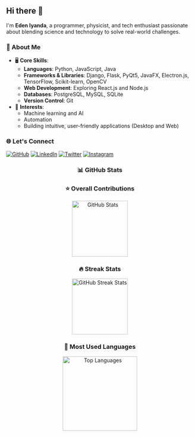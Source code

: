 ## Hi there 👋

I'm **Eden Iyanda**, a programmer, physicist, and tech enthusiast passionate about blending science and technology to solve real-world challenges.

### 🚀 About Me
- 🖥️ **Core Skills**:
  - **Languages**: Python, JavaScript, Java
  - **Frameworks & Libraries**: Django, Flask, PyQt5, JavaFX, Electron.js, TensorFlow, Scikit-learn, OpenCV
  - **Web Development**: Exploring React.js and Node.js
  - **Databases**: PostgreSQL, MySQL, SQLite
  - **Version Control**: Git
- 🤖 **Interests**:
  - Machine learning and AI
  - Automation
  - Building intuitive, user-friendly applications (Desktop and Web)

### 🌐 Let's Connect
[![GitHub](https://img.shields.io/badge/GitHub-000?style=for-the-badge&logo=github)](https://github.com/edeniyanda) 
[![LinkedIn](https://img.shields.io/badge/LinkedIn-0077B5?style=for-the-badge&logo=linkedin&logoColor=white)](https://www.linkedin.com/in/edeniyanda/) 
[![Twitter](https://img.shields.io/badge/Twitter-1DA1F2?style=for-the-badge&logo=twitter&logoColor=white)](https://twitter.com/EdenTechie) 
[![Instagram](https://img.shields.io/badge/Instagram-E4405F?style=for-the-badge&logo=instagram&logoColor=white)](https://www.instagram.com/edeniyanda/)



<div align="center">

### 📊 GitHub Stats

### ⭐️ Overall Contributions
<img src="https://github-readme-stats.vercel.app/api?username=edeniyanda&show_icons=true&count_private=true&theme=dark" alt="GitHub Stats" height="150">

### 🔥 Streak Stats
<img src="https://github-readme-streak-stats.herokuapp.com/?user=edeniyanda&theme=dark" alt="GitHub Streak Stats" height="150">

### 🎨 Most Used Languages
<img src="https://github-readme-stats.vercel.app/api/top-langs/?username=edeniyanda&layout=donut&theme=dark" alt="Top Languages" height="200">

</div>





